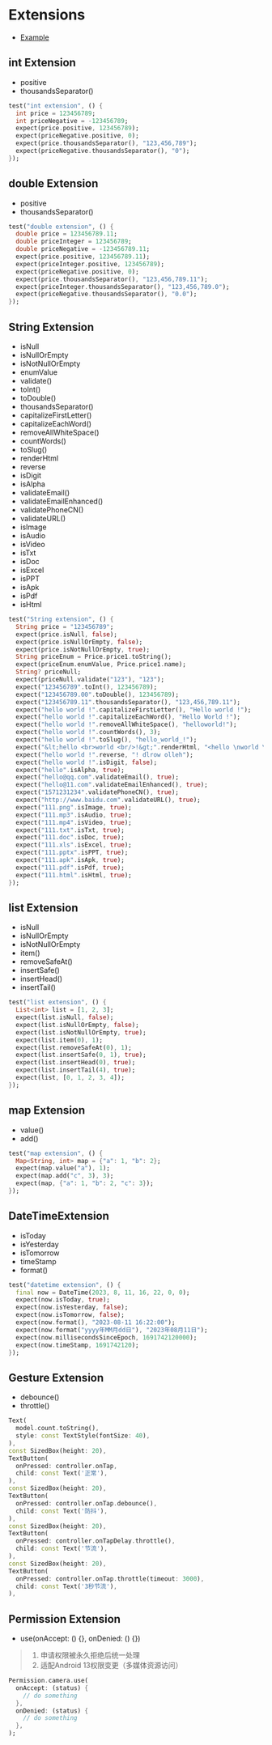 # Extensions

- [Example](https://github.com/flutter-packagist/extensions)

## int Extension

+ positive
+ thousandsSeparator()

``` dart
test("int extension", () {
  int price = 123456789;
  int priceNegative = -123456789;
  expect(price.positive, 123456789);
  expect(priceNegative.positive, 0);
  expect(price.thousandsSeparator(), "123,456,789");
  expect(priceNegative.thousandsSeparator(), "0");
});
```

## double Extension

+ positive
+ thousandsSeparator()

``` dart
test("double extension", () {
  double price = 123456789.11;
  double priceInteger = 123456789;
  double priceNegative = -123456789.11;
  expect(price.positive, 123456789.11);
  expect(priceInteger.positive, 123456789);
  expect(priceNegative.positive, 0);
  expect(price.thousandsSeparator(), "123,456,789.11");
  expect(priceInteger.thousandsSeparator(), "123,456,789.0");
  expect(priceNegative.thousandsSeparator(), "0.0");
});
```

## String Extension

+ isNull
+ isNullOrEmpty
+ isNotNullOrEmpty
+ enumValue
+ validate()
+ toInt()
+ toDouble()
+ thousandsSeparator()
+ capitalizeFirstLetter()
+ capitalizeEachWord()
+ removeAllWhiteSpace()
+ countWords()
+ toSlug()
+ renderHtml
+ reverse
+ isDigit
+ isAlpha
+ validateEmail()
+ validateEmailEnhanced()
+ validatePhoneCN()
+ validateURL()
+ isImage
+ isAudio
+ isVideo
+ isTxt
+ isDoc
+ isExcel
+ isPPT
+ isApk
+ isPdf
+ isHtml

``` dart
test("String extension", () {
  String price = "123456789";
  expect(price.isNull, false);
  expect(price.isNullOrEmpty, false);
  expect(price.isNotNullOrEmpty, true);
  String priceEnum = Price.price1.toString();
  expect(priceEnum.enumValue, Price.price1.name);
  String? priceNull;
  expect(priceNull.validate("123"), "123");
  expect("123456789".toInt(), 123456789);
  expect("123456789.00".toDouble(), 123456789);
  expect("123456789.11".thousandsSeparator(), "123,456,789.11");
  expect("hello world !".capitalizeFirstLetter(), "Hello world !");
  expect("hello world !".capitalizeEachWord(), "Hello World !");
  expect("hello world !".removeAllWhiteSpace(), "helloworld!");
  expect("hello world !".countWords(), 3);
  expect("hello world !".toSlug(), "hello_world_!");
  expect("&lt;hello <br>world <br/>!&gt;".renderHtml, "<hello \nworld \n!>");
  expect("hello world !".reverse, "! dlrow olleh");
  expect("hello world !".isDigit, false);
  expect("hello".isAlpha, true);
  expect("hello@qq.com".validateEmail(), true);
  expect("hello@11.com".validateEmailEnhanced(), true);
  expect("1571231234".validatePhoneCN(), true);
  expect("http://www.baidu.com".validateURL(), true);
  expect("111.png".isImage, true);
  expect("111.mp3".isAudio, true);
  expect("111.mp4".isVideo, true);
  expect("111.txt".isTxt, true);
  expect("111.doc".isDoc, true);
  expect("111.xls".isExcel, true);
  expect("111.pptx".isPPT, true);
  expect("111.apk".isApk, true);
  expect("111.pdf".isPdf, true);
  expect("111.html".isHtml, true);
});
```

## list Extension

+ isNull
+ isNullOrEmpty
+ isNotNullOrEmpty
+ item()
+ removeSafeAt()
+ insertSafe()
+ insertHead()
+ insertTail()

``` dart
test("list extension", () {
  List<int> list = [1, 2, 3];
  expect(list.isNull, false);
  expect(list.isNullOrEmpty, false);
  expect(list.isNotNullOrEmpty, true);
  expect(list.item(0), 1);
  expect(list.removeSafeAt(0), 1);
  expect(list.insertSafe(0, 1), true);
  expect(list.insertHead(0), true);
  expect(list.insertTail(4), true);
  expect(list, [0, 1, 2, 3, 4]);
});
```

## map Extension

+ value()
+ add()

``` dart
test("map extension", () {
  Map<String, int> map = {"a": 1, "b": 2};
  expect(map.value("a"), 1);
  expect(map.add("c", 3), 3);
  expect(map, {"a": 1, "b": 2, "c": 3});
});
```

## DateTimeExtension

+ isToday
+ isYesterday
+ isTomorrow
+ timeStamp
+ format()

``` dart
test("datetime extension", () {
  final now = DateTime(2023, 8, 11, 16, 22, 0, 0);
  expect(now.isToday, true);
  expect(now.isYesterday, false);
  expect(now.isTomorrow, false);
  expect(now.format(), "2023-08-11 16:22:00");
  expect(now.format("yyyy年MM月dd日"), "2023年08月11日");
  expect(now.millisecondsSinceEpoch, 1691742120000);
  expect(now.timeStamp, 1691742120);
});
```

## Gesture Extension

+ debounce()
+ throttle()

``` dart
Text(
  model.count.toString(),
  style: const TextStyle(fontSize: 40),
),
const SizedBox(height: 20),
TextButton(
  onPressed: controller.onTap,
  child: const Text('正常'),
),
const SizedBox(height: 20),
TextButton(
  onPressed: controller.onTap.debounce(),
  child: const Text('防抖'),
),
const SizedBox(height: 20),
TextButton(
  onPressed: controller.onTapDelay.throttle(),
  child: const Text('节流'),
),
const SizedBox(height: 20),
TextButton(
  onPressed: controller.onTap.throttle(timeout: 3000),
  child: const Text('3秒节流'),
),
```

## Permission Extension

+ use(onAccept: () {}, onDenied: () {})

> 1. 申请权限被永久拒绝后统一处理
> 2. 适配Android 13权限变更（多媒体资源访问）

``` dart
Permission.camera.use(
  onAccept: (status) {
    // do something
  },
  onDenied: (status) {
    // do something
  },
);
```